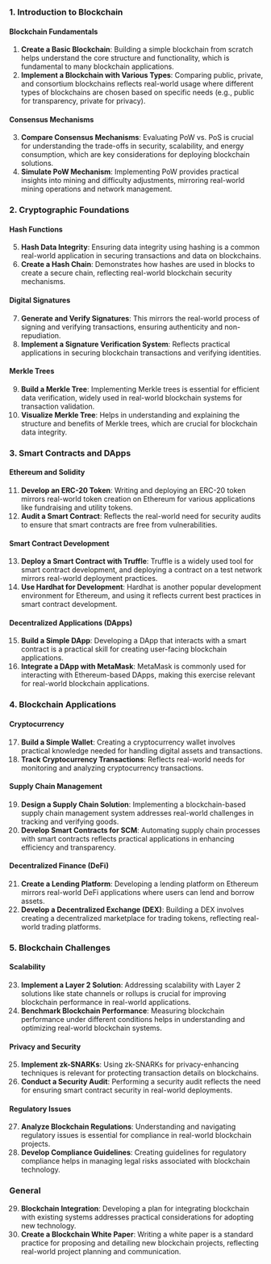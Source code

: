 ### **1. Introduction to Blockchain**

#### **Blockchain Fundamentals**
1. **Create a Basic Blockchain**: Building a simple blockchain from scratch helps understand the core structure and functionality, which is fundamental to many blockchain applications.
2. **Implement a Blockchain with Various Types**: Comparing public, private, and consortium blockchains reflects real-world usage where different types of blockchains are chosen based on specific needs (e.g., public for transparency, private for privacy).

#### **Consensus Mechanisms**
3. **Compare Consensus Mechanisms**: Evaluating PoW vs. PoS is crucial for understanding the trade-offs in security, scalability, and energy consumption, which are key considerations for deploying blockchain solutions.
4. **Simulate PoW Mechanism**: Implementing PoW provides practical insights into mining and difficulty adjustments, mirroring real-world mining operations and network management.

### **2. Cryptographic Foundations**

#### **Hash Functions**
5. **Hash Data Integrity**: Ensuring data integrity using hashing is a common real-world application in securing transactions and data on blockchains.
6. **Create a Hash Chain**: Demonstrates how hashes are used in blocks to create a secure chain, reflecting real-world blockchain security mechanisms.

#### **Digital Signatures**
7. **Generate and Verify Signatures**: This mirrors the real-world process of signing and verifying transactions, ensuring authenticity and non-repudiation.
8. **Implement a Signature Verification System**: Reflects practical applications in securing blockchain transactions and verifying identities.

#### **Merkle Trees**
9. **Build a Merkle Tree**: Implementing Merkle trees is essential for efficient data verification, widely used in real-world blockchain systems for transaction validation.
10. **Visualize Merkle Tree**: Helps in understanding and explaining the structure and benefits of Merkle trees, which are crucial for blockchain data integrity.

### **3. Smart Contracts and DApps**

#### **Ethereum and Solidity**
11. **Develop an ERC-20 Token**: Writing and deploying an ERC-20 token mirrors real-world token creation on Ethereum for various applications like fundraising and utility tokens.
12. **Audit a Smart Contract**: Reflects the real-world need for security audits to ensure that smart contracts are free from vulnerabilities.

#### **Smart Contract Development**
13. **Deploy a Smart Contract with Truffle**: Truffle is a widely used tool for smart contract development, and deploying a contract on a test network mirrors real-world deployment practices.
14. **Use Hardhat for Development**: Hardhat is another popular development environment for Ethereum, and using it reflects current best practices in smart contract development.

#### **Decentralized Applications (DApps)**
15. **Build a Simple DApp**: Developing a DApp that interacts with a smart contract is a practical skill for creating user-facing blockchain applications.
16. **Integrate a DApp with MetaMask**: MetaMask is commonly used for interacting with Ethereum-based DApps, making this exercise relevant for real-world blockchain applications.

### **4. Blockchain Applications**

#### **Cryptocurrency**
17. **Build a Simple Wallet**: Creating a cryptocurrency wallet involves practical knowledge needed for handling digital assets and transactions.
18. **Track Cryptocurrency Transactions**: Reflects real-world needs for monitoring and analyzing cryptocurrency transactions.

#### **Supply Chain Management**
19. **Design a Supply Chain Solution**: Implementing a blockchain-based supply chain management system addresses real-world challenges in tracking and verifying goods.
20. **Develop Smart Contracts for SCM**: Automating supply chain processes with smart contracts reflects practical applications in enhancing efficiency and transparency.

#### **Decentralized Finance (DeFi)**
21. **Create a Lending Platform**: Developing a lending platform on Ethereum mirrors real-world DeFi applications where users can lend and borrow assets.
22. **Develop a Decentralized Exchange (DEX)**: Building a DEX involves creating a decentralized marketplace for trading tokens, reflecting real-world trading platforms.

### **5. Blockchain Challenges**

#### **Scalability**
23. **Implement a Layer 2 Solution**: Addressing scalability with Layer 2 solutions like state channels or rollups is crucial for improving blockchain performance in real-world applications.
24. **Benchmark Blockchain Performance**: Measuring blockchain performance under different conditions helps in understanding and optimizing real-world blockchain systems.

#### **Privacy and Security**
25. **Implement zk-SNARKs**: Using zk-SNARKs for privacy-enhancing techniques is relevant for protecting transaction details on blockchains.
26. **Conduct a Security Audit**: Performing a security audit reflects the need for ensuring smart contract security in real-world deployments.

#### **Regulatory Issues**
27. **Analyze Blockchain Regulations**: Understanding and navigating regulatory issues is essential for compliance in real-world blockchain projects.
28. **Develop Compliance Guidelines**: Creating guidelines for regulatory compliance helps in managing legal risks associated with blockchain technology.

### **General**

29. **Blockchain Integration**: Developing a plan for integrating blockchain with existing systems addresses practical considerations for adopting new technology.
30. **Create a Blockchain White Paper**: Writing a white paper is a standard practice for proposing and detailing new blockchain projects, reflecting real-world project planning and communication.
